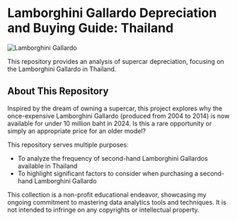 # Lamborghini Gallardo Depreciation and Buying Guide: Thailand
![Lamborghini Gallardo](https://images.unsplash.com/photo-1571295420471-1fcb0bdb9d5e)

This repository provides an analysis of supercar depreciation, focusing on the Lamborghini Gallardo in Thailand.

## About This Repository
Inspired by the dream of owning a supercar, this project explores why the once-expensive Lamborghini Gallardo (produced from 2004 to 2014) is now available for under 10 million baht in 2024. Is this a rare opportunity or simply an appropriate price for an older model?

This repository serves multiple purposes:
- To analyze the frequency of second-hand Lamborghini Gallardos available in Thailand
- To highlight significant factors to consider when purchasing a second-hand Lamborghini Gallardo

This collection is a non-profit educational endeavor, showcasing my ongoing commitment to mastering data analytics tools and techniques. It is not intended to infringe on any copyrights or intellectual property.
